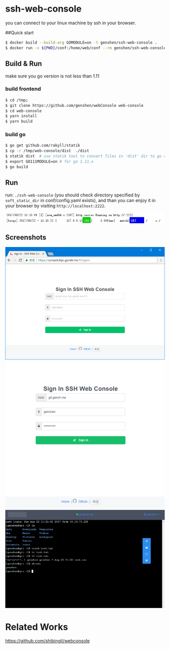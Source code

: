 # ssh-web-console
you can connect to your linux machine by ssh in your browser.

##Quick start
```bash
$ docker build --build-arg GOMODULE=on -t genshen/ssh-web-console .
$ docker run -v ${PWD}/conf:/home/web/conf --rm genshen/ssh-web-console
```

## Build & Run
make sure you go version is not less than 1.11

### build frontend
```bash
$ cd /tmp;
$ git clone https://github.com/genshen/webConsole web-console
$ cd web-console
$ yarn install
$ yarn build
```

### build go
```bash
$ go get github.com/rakyll/statik
$ cp -r /tmp/web-console/dist  ./dist
$ statik dist  # use statik tool to convert files in 'dist' dir to go code, and compile to binary.
$ export GO111MODULE=on # for go 1.11.x
$ go build
```

## Run
run: `./ssh-web-console` (you should check directory specified by `soft_static_dir` in conf/config.yaml exists), 
and than you can enjoy it in your browser by visiting `http://localhost:2222`.

![](./Screenshots/shot1.png)

## Screenshots
![](./Screenshots/shot2.png)
![](./Screenshots/shot3.png)
![](./Screenshots/shot4.png)

# Related Works
https://github.com/shibingli/webconsole
